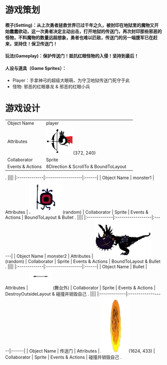 # 游戏策划
#### 楔子(Setting)：从上次勇者拯救世界已过千年之久，被封印在地狱里的魔物又开始蠢蠢欲动，这一次勇者决定主动出击，打开地狱的传送门，再次封印那些邪恶的怪物，不料魔物的数量远超想象，勇者也难以匹敌，传送门的另一端援军已在赶来，坚持住！保卫传送门！
#### 玩法(Gameplay)：保护传送门！抵抗红眼怪物的入侵！坚持到最后！
#### 人设与道具（Game Sprites）：
* Player：手拿神弓的超级大眼萌，为守卫地狱传送门死守于此
* 怪物: 邪恶的红眼暴龙 & 邪恶的红眼小兵
# 游戏设计
||||
|:-------------|:------------------|:------|
| Object Name | player
| Attributes | ![](images/0.png)(372, 240)
| Collaborator | Sprite
| Events & Actions | 8Direction & ScrollTo & BoundToLayout
.
||||
|:-------------|:------------------|:------|
| Object Name | monster1
| Attributes | ![](images/4.png)(random)
| Collaborator | Sprite
| Events & Actions | BoundToLayout & Bullet
.
||||
|:-------------|:------------------|:------|
| Object Name | monster2
| Attributes | ![](images/3.png)(random)
| Collaborator | Sprite
| Events & Actions | BoundToLayout & Bullet
.
||||
|:-------------|:------------------|:------|
| Object Name | Bullet
| Attributes | ![](images/2.png)(舞台外)
| Collaborator | Sprite
| Events & Actions | DestroyOutsideLayout & 碰撞并销毁自己
.
||||
|:-------------|:------------------|:------|
| Object Name | 传送门
| Attributes | ![](images/5.png)(1624, 433)
| Collaborator | Sprite
| Events & Actions | 碰撞并销毁自己 
.
